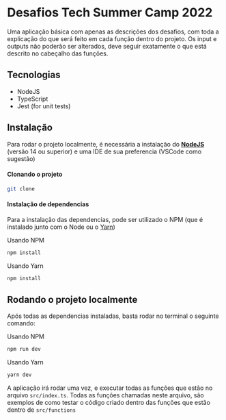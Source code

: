 
# Desafios Tech Summer Camp 2022

Uma aplicação básica com apenas as descrições dos desafios, com toda a explicação do que 
será feito em cada função dentro do projeto. Os input e outputs não poderão ser alterados, 
deve seguir exatamente o que está descrito no cabeçalho das funções.

## Tecnologias

 - NodeJS
 - TypeScript
 - Jest (for unit tests)

## Instalação

Para rodar o projeto localmente, é necessária a instalação do **[NodeJS](https://nodejs.org/en/download/)** (versão 14 ou superior) 
e uma IDE de sua preferencia (VSCode como sugestão)

#### Clonando o projeto
```bash
git clone 
```

#### Instalação de dependencias

Para a instalação das dependencias, pode ser utilizado o NPM (que é instalado junto com o 
Node ou o [Yarn](https://github.com/yarnpkg/yarn/releases))

Usando NPM
```bash
npm install 
```

Usando Yarn
```bash
npm install 
```
## Rodando o projeto localmente

Após todas as dependencias instaladas, basta rodar no terminal o seguinte comando:

Usando NPM
```bash
npm run dev 
```

Usando Yarn
```bash
yarn dev 
```

A aplicação irá rodar uma vez, e executar todas as funções que estão no arquivo ```src/index.ts```.
Todas as funções chamadas neste arquivo, são exemplos de como testar o código criado dentro das funções
que estão dentro de ```src/functions```